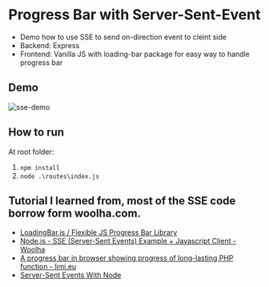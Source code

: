 # Progress Bar with Server-Sent-Event
- Demo how to use SSE to send on-direction event to cleint side
- Backend: Express
- Frontend: Vanilla JS with loading-bar package for easy way to handle progress bar

## Demo
![sse-demo](./SSE-progressbar-demo.gif "demo")

## How to run
At root folder:
1. `npm install`
2. `node .\routes\index.js`

## Tutorial I learned from, most of the SSE code borrow form woolha.com.
- [LoadingBar.js / Flexible JS Progress Bar Library](https://loading.io/progress/)
- [Node.js - SSE (Server-Sent Events) Example + Javascript Client - Woolha](https://www.woolha.com/tutorials/node-js-sse-server-sent-events-example-javascript-client)
- [A progress bar in browser showing progress of long-lasting PHP function - limi.eu](https://limi.eu/projects/php/eventsource.html)
- [Server-Sent Events With Node](https://jasonbutz.info/2018/08/server-sent-events-with-node/)